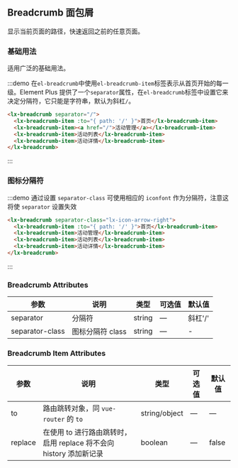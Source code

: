 ## Breadcrumb 面包屑
显示当前页面的路径，快速返回之前的任意页面。

### 基础用法

适用广泛的基础用法。

:::demo 在`el-breadcrumb`中使用`el-breadcrumb-item`标签表示从首页开始的每一级。Element Plus 提供了一个`separator`属性，在`el-breadcrumb`标签中设置它来决定分隔符，它只能是字符串，默认为斜杠`/`。

```html
<lx-breadcrumb separator="/">
  <lx-breadcrumb-item :to="{ path: '/' }">首页</lx-breadcrumb-item>
  <lx-breadcrumb-item><a href="/">活动管理</a></lx-breadcrumb-item>
  <lx-breadcrumb-item>活动列表</lx-breadcrumb-item>
  <lx-breadcrumb-item>活动详情</lx-breadcrumb-item>
</lx-breadcrumb>
```
:::

### 图标分隔符

:::demo 通过设置 `separator-class` 可使用相应的 `iconfont` 作为分隔符，注意这将使 `separator` 设置失效

```html
<lx-breadcrumb separator-class="lx-icon-arrow-right">
  <lx-breadcrumb-item :to="{ path: '/' }">首页</lx-breadcrumb-item>
  <lx-breadcrumb-item>活动管理</lx-breadcrumb-item>
  <lx-breadcrumb-item>活动列表</lx-breadcrumb-item>
  <lx-breadcrumb-item>活动详情</lx-breadcrumb-item>
</lx-breadcrumb>
```
:::

### Breadcrumb Attributes
| 参数      | 说明          | 类型      | 可选值                           | 默认值  |
|---------- |-------------- |---------- |--------------------------------  |-------- |
| separator | 分隔符 | string | — | 斜杠'/' |
| separator-class | 图标分隔符 class | string | — | - |

### Breadcrumb Item Attributes
| 参数      | 说明          | 类型      | 可选值                           | 默认值  |
|---------- |-------------- |---------- |--------------------------------  |-------- |
| to        | 路由跳转对象，同 `vue-router` 的 `to` | string/object | — | — |
| replace   | 在使用 to 进行路由跳转时，启用 replace 将不会向 history 添加新记录 | boolean | — | false |
